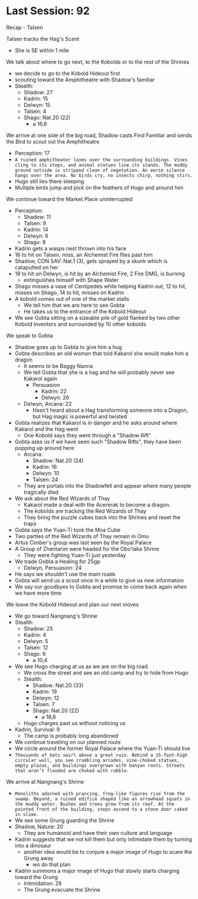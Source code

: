# Last Session: 92

Recap - Talsen

Talsen tracks the Hag's Scent
- She is SE within 1 mile

We talk about where to go next, to the Kobolds or to the rest of the Shrines
- we decide to go to the Kobold Hideout first
- scouting toward the Amphitheatre with Shadow's familiar
- Stealth:
	- Shadow: 27
	- Kadrin: 15
	- Delwyn: 15
	- Talsen: 4
	- Shago: Nat.20 (22)
		- ⌀ 16,6

We arrive at one side of the big road, Shadow casts Find Familiar and sends the Bird to scout out the Amphitheatre
- Perception: 17
- `A ruined amphitheater looms over the surrounding buildings. Vines cling to its steps, and animal statues line its stands. The muddy ground outside is stripped clean of vegetation. An eerie silence hangs over the area. No birds cry, no insects chirp, nothing stirs.`
- Hugo still lies there sleeping
- Multiple birds jump and pick on the feathers of Hugo and around him

We continue toward the Market Place uninterrupted
- Perception: 
	- Shadow: 11
	- Talsen: 9
	- Kadrin: 14
	- Delwyn: 6
	- Shago: 8
- Kadrin gets a wasps nest thrown into his face
- 16 to hit on Talsen, miss, an Alchemist Fire flies past him
- Shadow, CON SAV: Nat.1 (3), gets sprayed by a skunk which is catapulted on her
- 18 to hit on Delwyn, is hit by an Alchemist Fire, 2 Fire DMG, is burning
	- extinguishes himself with Shape Water
- Shago misses a vase of Centipedes while helping Kadrin out, 12 to hit, misses on Shago, 14 to hit, misses on Kadrin
- A kobold comes out of one of the market stalls
	- We tell him that we are here to see Gobta
	- He takes us to the entrance of the Kobold Hideout
- We see Gobta sitting on a sizeable pile of gold flanked by two other Kobold Inventors and surrounded by 10 other kobolds

We speak to Gobta
- Shadow goes up to Gobta to give him a hug
- Gobta describes an old woman that told Kakarol she would make him a dragon
	- It seems to be Baggy Nanna
	- We tell Gobta that she is a hag and he will probably never see Kakarol again
		- Persuasion
			- Kadrin: 22
			- Delwyn: 26
	- Delwyn, Arcana: 22
		- Hasn't heard about a Hag transforming someone into a Dragon, but Hag magic is powerful and twisted
- Gobta realizes that Kakarol is in danger and he asks around where Kakarol and the Hag went
	- One Kobold says they went through a "Shadow Rift"
- Gobta asks us if we have seen such "Shadow Rifts", they have been popping up around here
	- Arcana:
		- Shadow: Nat.20 (24)
		- Kadrin: 16
		- Delwyn: 10
		- Talsen: 24
	- They are portals into the Shadowfell and appear where many people tragically died
- We ask about the Red Wizards of Thay
	- Kakarol made a deal with the Acererak to become a dragon.
	- The kobolds are tracking the Red Wizards of Thay
	- They bring the puzzle cubes back into the Shrines and reset the traps
- Gobta says the Yuan-Ti took the Moa Cube
- Two parties of the Red Wizards of Thay remain in Omu
- Artus Cimber's group was last seen by the Royal Palace
- A Group of Zhentarim were headed for the Obo'laka Shrine
	- They were fighting Yuan-Ti just yesterday
- We trade Gobta a Healing for 25gp
	- Delwyn, Persuasion: 24
- He says we shouldn't use the main roads
- Gobta will send us a scout once in a while to give us new information
- We say our goodbyes to Gobta and promise to come back again when we have more time

We leave the Kobold Hideout and plan our next moves
- We go toward Nangnang's Shrine
- Stealth:
	- Shadow: 25
	- Kadrin: 4
	- Delwyn: 5
	- Talsen: 12
	- Shago: 6
		- ⌀ 10,4
- We see Hugo charging at us as we are on the big road
	- We cross the street and see an old camp and try to hide from Hugo
	- Stealth:
		- Shadow: Nat.20 (33)
		- Kadrin: 19
		- Delwyn: 12
		- Talsen: 7
		- Shago: Nat.20 (22)
			- ⌀ 18,6
	- Hugo charges past us without noticing us
- Kadrin, Survival: 9
	- The camp is probably long abandoned
- We continue traveling on our planned route
- We circle around the former Royal Palace where the Yuan-Ti should live
- `Thousands of bats swirl above a great ruin. Behind a 15-foot-high circular wall, you see crumbling arcades, vine-choked statues, empty plazas, and buildings overgrown with banyan roots. Streets that aren’t flooded are choked with rubble.`

We arrive at Nangnang's Shrine
- `Monoliths adorned with prancing, frog-like figures rise from the swamp. Beyond, a ruined edifice shaped like an arrowhead squats in the muddy water. Bushes and trees grow from its roof. At the pointed front of the building, steps ascend to a stone door caked in slime.`
- We see some Grung guarding the Shrine
- Shadow, Nature: 20
	- They are humanoid and have their own culture and language
- Kadrin suggests that we not kill them but only intimidate them by turning into a dinosaur
	- another idea would be to conjure a major image of Hugo to scare the Grung away
		- wo do that plan
- Kadrin summons a major image of Hugo that slowly starts charging toward the Grung
	- Intimidation: 28
	- The Grung evacuate the Shrine